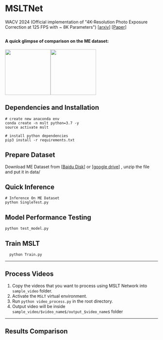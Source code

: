 # MSLTNet
WACV 2024 (Official implementation of "4K-Resolution Photo Exposure Correction at 125 FPS with ~ 8K Parameters") [[arxiv](https://arxiv.org/abs/2311.08759)] [[Paper](https://openaccess.thecvf.com/content/WACV2024/html/Zhou_4K-Resolution_Photo_Exposure_Correction_at_125_FPS_With_8K_Parameters_WACV_2024_paper.html)]

## 
#### A quick glimpse of comparison on the ME dataset:
<div align="left">
<img src="https://github.com/Zhou-Yijie/MSLTNet/blob/main/fig1.jpg" height="150px" ><img src="https://github.com/Zhou-Yijie/MSLTNet/blob/main/fig2.jpg" height="150px" >
</div>


## Dependencies and Installation
```
# create new anaconda env
conda create -n mslt python=3.7 -y
source activate mslt

# install python dependencies
pip3 install -r requirements.txt
```
## Prepare Dataset
Download ME Dataset from [[Baidu Disk](https://pan.baidu.com/s/1tgVVLpZnUsm1pgi8Df63EQ?pwd=m7ai)] or [[google drive](https://drive.google.com/file/d/1dFqOrIdkPZ2seYRN-Hldl8B7tGWNurlM/view?usp=drive_link)] , unzip the file and put it in data/ 
## Quick Inference
```
# Inference On ME Dataset
python SingleTest.py
```
## Model Performance Testing
```
python test_model.py
```
## Train MSLT

```
  python Train.py
```

---

## Process Videos

1. Copy the videos that you want to process using MSLT Network into `sample_video` folder.
2. Activate the `MSLT` virtual environment.
3. Run `python video_process.py` in the root directory.
4. Output video will be inside `sample_video/$video_name$/output_$video_name$` folder

---

## Results Comparison

<!-- Embed YouTube video in GitHub README -->
<iframe width="1080" height="720" src="hhttps://youtu.be/PPaV74Us_Hw" frameborder="0" allowfullscreen></iframe>
